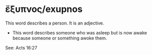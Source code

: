 # ἔξυπνος/exupnos
This word describes a person. It is an adjective.

* This word describes someone who was asleep but is now awake because someone or something awoke them.

See: Acts 16:27
